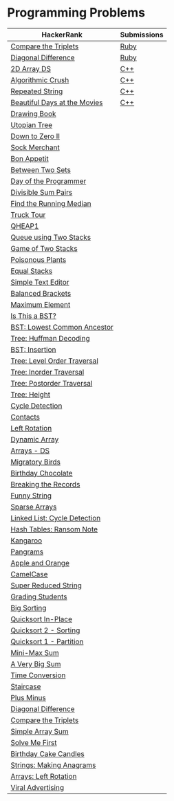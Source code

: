 # Programming Problems

| HackerRank | Submissions  |
| ---------- | -------------|
|[Compare the Triplets](https://www.hackerrank.com/challenges/compare-the-triplets)|[Ruby](https://github.com/jmmal/programming_practice/blob/master/HackerRank/CompareTheTriplets.rb)|
|[Diagonal Difference](https://www.hackerrank.com/challenges/diagonal-difference)|[Ruby](https://github.com/jmmal/programming_practice/blob/master/HackerRank/DiagonalDifference.rb)|
| [2D Array DS](https://www.hackerrank.com/challenges/2d-array?h_r=internal-search)  | [C++](https://github.com/jmmal/programming_practice/blob/master/HackerRank/2DArrayDS.cpp) |
|[Algorithmic Crush](https://www.hackerrank.com/challenges/crush?h_r=internal-search)|[C++](https://github.com/jmmal/programming_practice/blob/master/HackerRank/AlgorithmicCrush.cpp)|
|[Repeated String](https://www.hackerrank.com/challenges/repeated-string)|[C++](https://github.com/jmmal/programming_practice/blob/master/HackerRank/RepeatedString.cpp)|
|[Beautiful Days at the Movies](https://www.hackerrank.com/challenges/beautiful-days-at-the-movies)|[C++](https://github.com/jmmal/programming_practice/blob/master/HackerRank/BeautifulDayAtTheMovies.cpp)|
|[Drawing Book](https://www.hackerrank.com/challenges/drawing-book)||
|[Utopian Tree](https://www.hackerrank.com/challenges/utopian-tree)||
|[Down to Zero II](https://www.hackerrank.com/challenges/down-to-zero-ii)||
|[Sock Merchant](https://www.hackerrank.com/challenges/sock-merchant)||
|[Bon Appetit](https://www.hackerrank.com/challenges/bon-appetit)||
|[Between Two Sets](https://www.hackerrank.com/challenges/between-two-sets)||
|[Day of the Programmer](https://www.hackerrank.com/challenges/day-of-the-programmer)||
|[Divisible Sum Pairs](https://www.hackerrank.com/challenges/divisible-sum-pairs)||
|[Find the Running Median](https://www.hackerrank.com/challenges/find-the-running-median)||
|[Truck Tour](https://www.hackerrank.com/challenges/truck-tour)||
|[QHEAP1](https://www.hackerrank.com/challenges/qheap1)||
|[Queue using Two Stacks](https://www.hackerrank.com/challenges/queue-using-two-stacks)||
|[Game of Two Stacks](https://www.hackerrank.com/challenges/game-of-two-stacks)||
|[Poisonous Plants](https://www.hackerrank.com/challenges/poisonous-plants)||
|[Equal Stacks](https://www.hackerrank.com/challenges/equal-stacks)||
|[Simple Text Editor](https://www.hackerrank.com/challenges/simple-text-editor)||
|[Balanced Brackets](https://www.hackerrank.com/challenges/balanced-brackets)||
|[Maximum Element](https://www.hackerrank.com/challenges/maximum-element)||
|[Is This a BST?](https://www.hackerrank.com/challenges/is-binary-search-tree)||
|[BST: Lowest Common Ancestor](https://www.hackerrank.com/challenges/binary-search-tree-lowest-common-ancestor)||
|[Tree: Huffman Decoding](https://www.hackerrank.com/challenges/tree-huffman-decoding)||
|[BST: Insertion](https://www.hackerrank.com/challenges/binary-search-tree-insertion)||
|[Tree: Level Order Traversal](https://www.hackerrank.com/challenges/tree-level-order-traversal)||
|[Tree: Inorder Traversal](https://www.hackerrank.com/challenges/tree-inorder-traversal)||
|[Tree: Postorder Traversal](https://www.hackerrank.com/challenges/tree-postorder-traversal)||
|[Tree: Height](https://www.hackerrank.com/challenges/tree-height-of-a-binary-tree)||
|[Cycle Detection](https://www.hackerrank.com/challenges/detect-whether-a-linked-list-contains-a-cycle)||
|[Contacts](https://www.hackerrank.com/challenges/contacts)||
|[Left Rotation](https://www.hackerrank.com/challenges/array-left-rotation)||
|[Dynamic Array](https://www.hackerrank.com/challenges/dynamic-array)||
|[Arrays - DS](https://www.hackerrank.com/challenges/arrays-ds)||
|[Migratory Birds](https://www.hackerrank.com/challenges/migratory-birds)||
|[Birthday Chocolate](https://www.hackerrank.com/challenges/delete-a-node-from-a-linked-list)||
|[Breaking the Records](https://www.hackerrank.com/challenges/breaking-best-and-worst-records)||
|[Funny String](https://www.hackerrank.com/challenges/funny-string)||
|[Sparse Arrays](https://www.hackerrank.com/challenges/sparse-arrays)||
|[Linked List: Cycle Detection](https://www.hackerrank.com/challenges/ctci-linked-list-cycle)||
|[Hash Tables: Ransom Note](https://www.hackerrank.com/challenges/ctci-ransom-note)||
|[Kangaroo](https://www.hackerrank.com/challenges/kangaroo)||
|[Pangrams](https://www.hackerrank.com/challenges/pangrams)||
|[Apple and Orange](https://www.hackerrank.com/challenges/apple-and-orange)||
|[CamelCase](https://www.hackerrank.com/challenges/camelcase)||
|[Super Reduced String](https://www.hackerrank.com/challenges/reduced-string)||
|[Grading Students](https://www.hackerrank.com/challenges/grading)||
|[Big Sorting](https://www.hackerrank.com/challenges/big-sorting)||
|[Quicksort In-Place](https://www.hackerrank.com/challenges/quicksort3)||
|[Quicksort 2 - Sorting](https://www.hackerrank.com/challenges/quicksort2)||
|[Quicksort 1 - Partition](https://www.hackerrank.com/challenges/quicksort1)||
|[Mini-Max Sum](https://www.hackerrank.com/challenges/mini-max-sum)||
|[A Very Big Sum](https://www.hackerrank.com/challenges/a-very-big-sum)||
|[Time Conversion](https://www.hackerrank.com/challenges/time-conversion)||
|[Staircase](https://www.hackerrank.com/challenges/staircase)||
|[Plus Minus](https://www.hackerrank.com/challenges/plus-minus)||
|[Diagonal Difference](https://www.hackerrank.com/challenges/diagonal-difference)||
|[Compare the Triplets](https://www.hackerrank.com/challenges/compare-the-triplets)||
|[Simple Array Sum](https://www.hackerrank.com/challenges/simple-array-sum)||
|[Solve Me First](https://www.hackerrank.com/challenges/solve-me-first)||
|[Birthday Cake Candles](https://www.hackerrank.com/challenges/birthday-cake-candles)||
|[Strings: Making Anagrams](https://www.hackerrank.com/challenges/ctci-making-anagrams)||
|[Arrays: Left Rotation](https://www.hackerrank.com/challenges/ctci-array-left-rotation)||
|[Viral Advertising](https://www.hackerrank.com/challenges/strange-advertising?utm_campaign=challenge-recommendation&utm_medium=email&utm_source=24-hour-campaign)||
